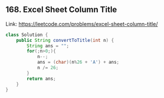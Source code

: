 ## 168. Excel Sheet Column Title
Link: https://leetcode.com/problems/excel-sheet-column-title/

```java
class Solution {
    public String convertToTitle(int n) {
        String ans = "";
        for(;n>0;){
            n--;
            ans = (char)(n%26 + 'A') + ans;
            n /= 26;
        }
        return ans;
    }
}

```